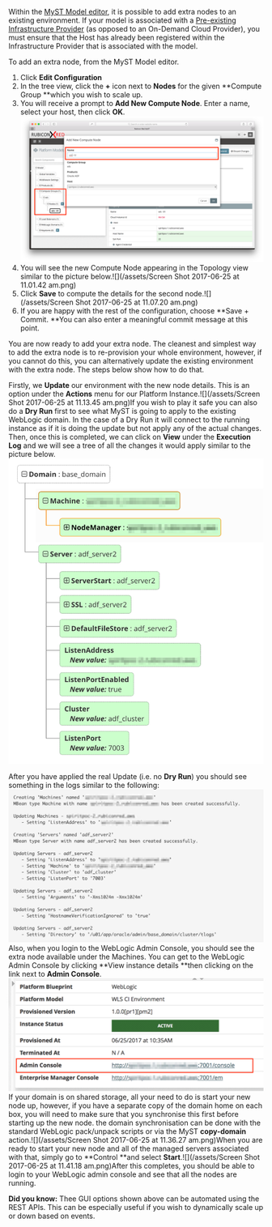 Within the [MyST Model editor](https://docs.rubiconred.com/myst-studio/platform/definitions/editor/), it is possible to add extra nodes to an existing environment. If your model is associated with a [Pre-existing Infrastructure Provider](https://docs.rubiconred.com/myst-studio/infrastructure/providers/pre-existing/) \(as opposed to an On-Demand Cloud Provider\), you must ensure that the Host has already been registered within the Infrastructure Provider that is associated with the model.

To add an extra node, from the MyST Model editor.

1. Click **Edit Configuration**
2. In the tree view, click the **+** icon next to **Nodes** for the given **Compute Group **which you wish to scale up.
3. You will receive a prompt to **Add New Compute Node**. Enter a name, select your host, then click **OK**.![](/assets/compute-node.png)
4. You will see the new Compute Node appearing in the Topology view similar to the picture below.![](/assets/Screen Shot 2017-06-25 at 11.01.42 am.png)
5. Click **Save** to compute the details for the second node.![](/assets/Screen Shot 2017-06-25 at 11.07.20 am.png)
6. If you are happy with the rest of the configuration, choose **Save + Commit. **You can also enter a meaningful commit message at this point.

You are now ready to add your extra node. The cleanest and simplest way to add the extra node is to re-provision your whole environment, however, if you cannot do this, you can alternatively update the existing environment with the extra node. The steps below show how to do that.

Firstly, we **Update** our environment with the new node details. This is an option under the **Actions** menu for our Platform Instance.![](/assets/Screen Shot 2017-06-25 at 11.13.45 am.png)If you wish to play it safe you can also do a **Dry Run** first to see what MyST is going to apply to the existing WebLogic domain. In the case of a Dry Run it will connect to the running instance as if it is doing the update but not apply any of the actual changes. Then, once this is completed, we can click on **View** under the **Execution Log** and we will see a tree of all the changes it would apply similar to the picture below.![](/assets/dryrun.png)

After you have applied the real Update \(i.e. no **Dry Run**\) you should see something in the logs similar to the following:![](/assets/log-add-node.png)  
Also, when you login to the WebLogic Admin Console, you should see the extra node available under the Machines. You can get to the WebLogic Admin Console by clicking **View instance details **then clicking on the link next to **Admin Console**.![](/assets/instance_details.png)  
If your domain is on shared storage, all your need to do is start your new node up, however, if you have a separate copy of the domain home on each box, you will need to make sure that you synchronise this first before starting up the new node. the domain synchronisation can be done with the standard WebLogic pack/unpack scripts or via the MyST **copy-domain** action.![](/assets/Screen Shot 2017-06-25 at 11.36.27 am.png)When you are ready to start your new node and all of the managed servers associated with that, simply go to **Control **and select **Start**.![](/assets/Screen Shot 2017-06-25 at 11.41.18 am.png)After this completes, you should be able to login to your WebLogic admin console and see that all the nodes are running.

**Did you know:** Thee GUI options shown above can be automated using the REST APIs. This can be especially useful if you wish to dynamically scale up or down based on events.

